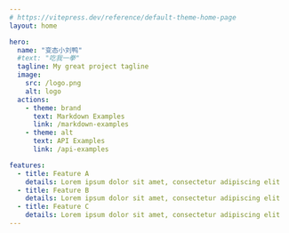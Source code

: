```yaml
---
# https://vitepress.dev/reference/default-theme-home-page
layout: home

hero:
  name: "变态小刘鸭"
  #text: "吃我一拳"
  tagline: My great project tagline
  image:
    src: /logo.png
    alt: logo
  actions:
    - theme: brand
      text: Markdown Examples
      link: /markdown-examples
    - theme: alt
      text: API Examples
      link: /api-examples

features:
  - title: Feature A
    details: Lorem ipsum dolor sit amet, consectetur adipiscing elit
  - title: Feature B
    details: Lorem ipsum dolor sit amet, consectetur adipiscing elit
  - title: Feature C
    details: Lorem ipsum dolor sit amet, consectetur adipiscing elit
---
```


